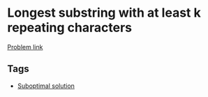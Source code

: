 # Longest substring with at least k repeating characters

[Problem link](https://leetcode.com/problems/longest-substring-with-at-least-k-repeating-characters)

## Tags

* [Suboptimal solution](/README.md#Suboptimal_solution)
